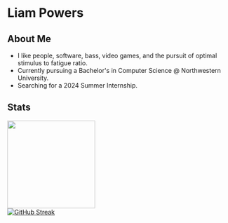 # Liam Powers

## About Me
* I like people, software, bass, video games, and the pursuit of optimal stimulus to fatigue ratio.
* Currently pursuing a Bachelor's in Computer Science @ Northwestern University.
* Searching for a 2024 Summer Internship.

## Stats

<a href = "https://github.com/anuraghazra/convoychat">
  <img height=200 align="center" src="https://github-readme-stats.vercel.app/api/top-langs/?username=liam-powers&layout=compact&theme=tokyonight" />
</a>

<br>
<a href="https://git.io/streak-stats"><img src="https://github-readme-streak-stats.herokuapp.com?user=liam-powers&theme=vue" alt="GitHub Streak" /></a>
